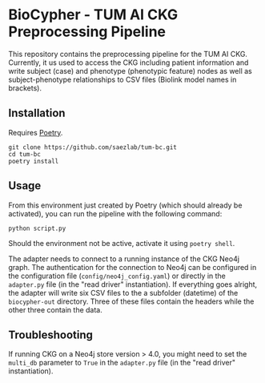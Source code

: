 # BioCypher - TUM AI CKG Preprocessing Pipeline
This repository contains the preprocessing pipeline for the TUM AI CKG.
Currently, it us used to access the CKG including patient information and write
subject (case) and phenotype (phenotypic feature) nodes as well as
subject-phenotype relationships to CSV files (Biolink model names in brackets).

## Installation
Requires [Poetry](https://python-poetry.org/).

```{code-block} bash
git clone https://github.com/saezlab/tum-bc.git
cd tum-bc
poetry install
```

## Usage
From this environment just created by Poetry (which should already be
activated), you can run the pipeline with the following command:

```{code-block} bash
python script.py
```

Should the environment not be active, activate it using `poetry shell`.

The adapter needs to connect to a running instance of the CKG Neo4j graph. The
authentication for the connection to Neo4j can be configured in the
configuration file (`config/neo4j_config.yaml`) or directly in the `adapter.py`
file (in the "read driver" instantiation). If everything goes alright, the
adapter will write six CSV files to the a subfolder (datetime) of the
`biocypher-out` directory. Three of these files contain the headers while the
other three contain the data.

## Troubleshooting
If running CKG on a Neo4j store version > 4.0, you might need to set the
`multi_db` parameter to `True` in the `adapter.py` file (in the "read driver"
instantiation).
